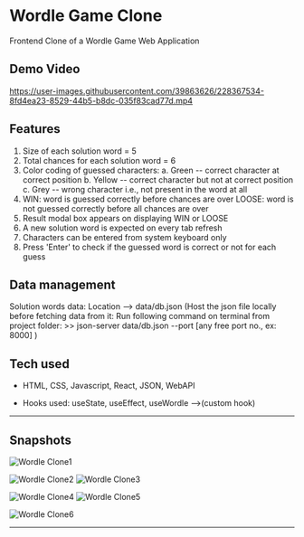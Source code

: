 # Wordle Game Clone
Frontend Clone of a Wordle Game Web Application 

## Demo Video


https://user-images.githubusercontent.com/39863626/228367534-8fd4ea23-8529-44b5-b8dc-035f83cad77d.mp4




## Features
  1. Size of each solution word = 5
  2. Total chances for each solution word = 6
  3. Color coding of guessed characters:
    a. Green -- correct character at correct position
    b. Yellow -- correct character but not at correct position
    c. Grey -- wrong character i.e., not present in the word at all
  4. WIN:  word is guessed correctly before chances are over
     LOOSE: word is not guessed correctly before all chances are over
  5. Result modal box appears on displaying WIN or LOOSE
  6. A new solution word is expected on every tab refresh
  7. Characters can be entered from system keyboard only
  8. Press 'Enter' to check if the guessed word is correct or not for each guess

 
## Data management
  Solution words data: Location --> data/db.json
    (Host the json file locally before fetching data from it:
       Run following command on terminal from project folder:
       >>  json-server data/db.json --port [any free port no., ex: 8000] 
    )

## Tech used
 - HTML, CSS, Javascript, React, JSON, WebAPI
 
 - Hooks used: useState, useEffect, useWordle -->(custom hook)
*****************************************************************
## Snapshots

![Wordle Clone1](https://user-images.githubusercontent.com/39863626/221696867-95717a06-c217-4ff8-b353-872c89c7201c.png)


![Wordle Clone2](https://user-images.githubusercontent.com/39863626/221696923-aab8810f-902c-436a-91f5-f679a2b21c99.png)
![Wordle Clone3](https://user-images.githubusercontent.com/39863626/221696935-ec371845-6613-458e-a4d0-869bc491fb4d.png)

![Wordle Clone4](https://user-images.githubusercontent.com/39863626/221696967-565086d3-929d-4542-984c-ec10faed0164.png)
![Wordle Clone5](https://user-images.githubusercontent.com/39863626/221696986-dbe41dd2-56f9-48be-a8da-a6f7082cf601.png)

![Wordle Clone6](https://user-images.githubusercontent.com/39863626/221697008-1caad07b-43e9-4467-9ca2-d6f1db316a1b.png)



*******************************************************************************
